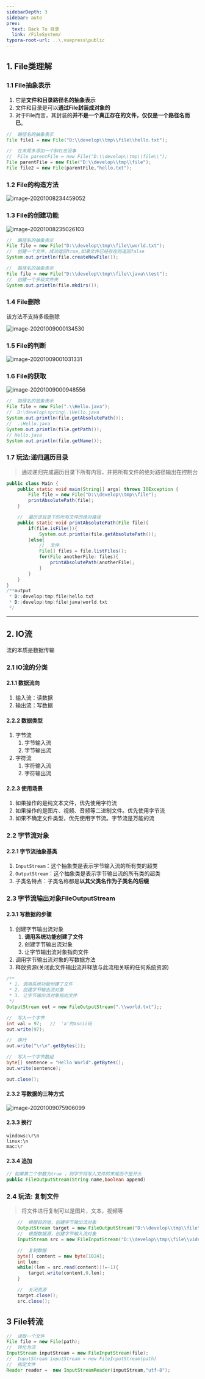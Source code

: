 ```yaml
---
sidebarDepth: 3
sidebar: auto
prev:
  text: Back To 目录
  link: /FileSystem/
typora-root-url: ..\.vuepress\public
---
```


## 1. File类理解

### 1.1 File抽象表示

1. 它是**文件和目录路径名的抽象表示**
2. 文件和目录是可以**通过File封装成对象的**
3. 对于File而言，其封装的**并不是一个真正存在的文件，仅仅是一个路径名而已**。

```java
//  路径名的抽象表示
File file1 = new File("D:\\develop\\tmp\\file\\hello.txt");

//  在末尾多添加一个斜杠也没事
//  File parentFile = new File("D:\\develop\\tmp\\file\\");
File parentFile = new File("D:\\develop\\tmp\\file");
File file2 = new File(parentFile,"hello.txt");
```

### 1.2 File的构造方法

<img src="/images/filesystem/image-20201008234459052.png" alt="image-20201008234459052"  />

### 1.3 File的创建功能

<img src="/images/filesystem/image-20201008235026103.png" alt="image-20201008235026103" />

```java
//  路径名的抽象表示
File file = new File("D:\\develop\\tmp\\file\\world.txt");
//  创建一个文件，成功返回true,如果文件已经存在则返回false
System.out.println(file.createNewFile());
```

```java
//  路径名的抽象表示
File file = new File("D:\\develop\\tmp\\file\\java\\test");
//  创建一个多级文件夹
System.out.println(file.mkdirs());
```



### 1.4 File删除

该方法不支持多级删除

<img src="/images/filesystem/image-20201009000134530.png" alt="image-20201009000134530"  />



### 1.5 File的判断

<img src="/images/filesystem/image-20201009001031331.png" alt="image-20201009001031331"/>

### 1.6 File的获取

<img src="/images/filesystem/image-20201009000948556.png" alt="image-20201009000948556" />

```java
//  路径名的抽象表示
File file = new File(".\\Hello.java");
//  D:\develop\spring\.\Hello.java
System.out.println(file.getAbsolutePath());
//  .\Hello.java
System.out.println(file.getPath());
// Hello.java
System.out.println(file.getName());
```

### 1.7 玩法:递归遍历目录

> 通过递归完成遍历目录下所有内容，并把所有文件的绝对路径输出在控制台

```java
public class Main {
    public static void main(String[] args) throws IOException {
        File file = new File("D:\\develop\\tmp\\file");
        printAbsolutePath(file);
    }

    //  遍历该目录下的所有文件的绝对路径
    public static void printAbsolutePath(File file){
        if(file.isFile()){
            System.out.println(file.getAbsolutePath());
        }else{
            //  文件
            File[] files = file.listFiles();
            for(File anotherFile: files){
                printAbsolutePath(anotherFile);
            }
        }
    }
}
/**output
 * D:\develop\tmp\file\hello.txt
 * D:\develop\tmp\file\java\world.txt
 */
```

------



## 2. IO流

流的本质是数据传输

### 2.1 IO流的分类

#### 2.1.1 数据流向

1. 输入流：读数据
2. 输出流：写数据

#### 2.2.2 数据类型

1. 字节流
   1. 字节输入流
   2. 字节输出流
2. 字符流
   1. 字符输入流
   2. 字符输出流

#### 2.2.3 使用场景

1. 如果操作的是纯文本文件，优先使用字符流
2. 如果操作的是图片、视频、音频等二进制文件。优先使用字节流
3. 如果不确定文件类型，优先使用字节流。字节流是万能的流



### 2.2 字节流对象

####  2.2.1 字节流抽象基类

1. `InputStream`：这个抽象类是表示字节输入流的所有类的超类
2. `OutputStream`：这个抽象类是表示字节输出流的所有类的超类
3. 子类名特点：子类名称都是**以其父类名作为子类名的后缀**

### 2.3 字节流输出对象FileOutputStream

#### 2.3.1 写数据的步骤

1. 创建字节输出流对象
   1. **调用系统功能创建了文件**
   2. 创建字节输出流对象
   3. 让字节输出流对象指向文件
2. 调用字节输出流对象的写数据方法
3. 释放资源(关闭此文件输出流并释放与此流相关联的任何系统资源)

```java
/**
 * 1. 调用系统功能创建了文件
 * 2. 创建字节输出流对象
 * 3. 让字节输出流对象指向文件
 */
OutputStream out = new FileOutputStream(".\\world.txt");;

//  写入一个字节
int val = 97;   //  'a'的ascii码
out.write(97);

//  换行
out.write("\r\n".getBytes());

//  写入一个字节数组
byte[] sentence = "Hello World".getBytes();
out.write(sentence);

out.close();
```

#### 2.3.2 写数据的三种方式

<img src="/images/filesystem/image-20201009075906099.png" alt="image-20201009075906099" />

#### 2.3.3 换行

```shell
windows:\r\n
linux:\n
mac:\r
```

#### 2.3.4 追加

```java
// 如果第二个参数为true ，则字节将写入文件的末尾而不是开头
public FileOutputStream(String name,boolean append)
```



### 2.4 玩法: 复制文件

> 将文件进行复制可以是图片，文本，视频等

```java
    //  根据目的地，创建字节输出流对象
    OutputStream target = new FileOutputStream("D:\\develop\\tmp\\file\\video_copy.mp4");
    //  根据数据源，创建字节输入流对象
    InputStream src = new FileInputStream("D:\\develop\\tmp\\file\\video.mp4");

    //  复制数据
    byte[] content = new byte[1024];
    int len;
    while((len = src.read(content))!=-1){
        target.write(content,0,len);
    }

    //  关闭资源
    target.close();
    src.close();

```



## 3 File转流

```java
//  读取一个文件
File file = new File(path);
//  转化为流
InputStream inputStream = new FileInputStream(file);
//	InputStream inputStream = new FileInputStream(path)
//  指定文件
Reader reader =  new InputStreamReader(inputStream,"utf-8");
```

